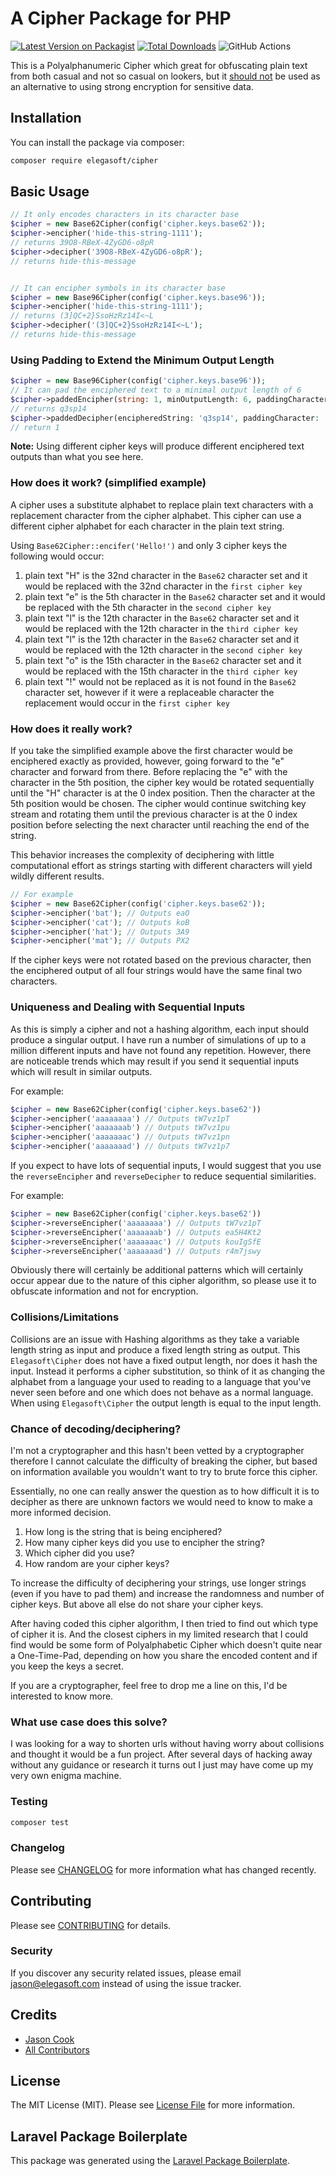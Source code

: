 # A Cipher Package for PHP

[![Latest Version on Packagist](https://img.shields.io/packagist/v/elegasoft/cipher.svg?style=flat-square)](https://packagist.org/packages/elegasoft/cipher)
[![Total Downloads](https://img.shields.io/packagist/dt/elegasoft/cipher.svg?style=flat-square)](https://packagist.org/packages/elegasoft/cipher)
![GitHub Actions](https://github.com/elegasoft/cipher/actions/workflows/main.yml/badge.svg)

This is a Polyalphanumeric Cipher which great for obfuscating plain text from both casual and not so casual on lookers,
but it
<u>should not</u> be used as an alternative to using strong encryption for sensitive data.

## Installation

You can install the package via composer:

```bash
composer require elegasoft/cipher
```

## Basic Usage

```php
// It only encodes characters in its character base
$cipher = new Base62Cipher(config('cipher.keys.base62'));
$cipher->encipher('hide-this-string-1111');
// returns 39O8-RBeX-4ZyGD6-o8pR
$cipher->decipher('39O8-RBeX-4ZyGD6-o8pR');
// returns hide-this-message


// It can encipher symbols in its character base
$cipher = new Base96Cipher(config('cipher.keys.base96'));
$cipher->encipher('hide-this-string-1111');
// returns (3]QC+2}SsoHzRz14I<~L
$cipher->decipher('(3]QC+2}SsoHzRz14I<~L');
// returns hide-this-message
```

### Using Padding to Extend the Minimum Output Length

```php
$cipher = new Base96Cipher(config('cipher.keys.base96'));
// It can pad the enciphered text to a minimal output length of 6
$cipher->paddedEncipher(string: 1, minOutputLength: 6, paddingCharacter: 'a');
// returns q3sp14
$cipher->paddedDecipher(encipheredString: 'q3sp14', paddingCharacter: 'a');
// return 1
```

**Note:** Using different cipher keys will produce different enciphered text outputs than what you see here.

### How does it work? (simplified example)

A cipher uses a substitute alphabet to replace plain text characters with a replacement character from the cipher
alphabet. This cipher can use a different cipher alphabet for each character in the plain text string.

Using `Base62Cipher::encifer('Hello!')` and only 3 cipher keys the following would occur:

1) plain text "H" is the 32nd character in the `Base62` character set and it would be replaced with the 32nd character
   in the `first cipher key`
2) plain text "e" is the 5th character in the `Base62` character set and it would be replaced with the 5th character in
   the `second cipher key`
3) plain text "l" is the 12th character in the `Base62` character set and it would be replaced with the 12th character
   in the `third cipher key`
4) plain text "l" is the 12th character in the `Base62` character set and it would be replaced with the 12th character
   in the `second cipher key`
5) plain text "o" is the 15th character in the `Base62` character set and it would be replaced with the 15th character
   in the `third cipher key`
5) plain text "!" would not be replaced as it is not found in the `Base62` character set, however if it were a
   replaceable character the replacement would occur in the `first cipher key`

### How does it really work?

If you take the simplified example above the first character would be enciphered exactly as provided, however, going
forward to the "e" character and forward from there. Before replacing the "e" with the character in the 5th position,
the cipher key would be rotated sequentially until the "H" character is at the 0 index position. Then the character at
the 5th position would be chosen. The cipher would continue switching key stream and rotating them until the previous
character is at the 0 index position before selecting the next character until reaching the end of the string.

This behavior increases the complexity of deciphering with little computational effort as strings starting with
different characters will yield wildly different results.

```php
// For example
$cipher = new Base62Cipher(config('cipher.keys.base62'));
$cipher->encipher('bat'); // Outputs eaO
$cipher->encipher('cat'); // Outputs koB
$cipher->encipher('hat'); // Outputs 3A9
$cipher->encipher('mat'); // Outputs PX2
```

If the cipher keys were not rotated based on the previous character, then the enciphered output of all four strings
would have the same final two characters.

### Uniqueness and Dealing with Sequential Inputs

As this is simply a cipher and not a hashing algorithm, each input should produce a singular output. I have run a number
of simulations of up to a million different inputs and have not found any repetition. However, there are noticeable
trends which may result if you send it sequential inputs which will result in similar outputs.

For example:

```php
$cipher = new Base62Cipher(config('cipher.keys.base62'))
$cipher->encipher('aaaaaaaa') // Outputs tW7vz1pT
$cipher->encipher('aaaaaaab') // Outputs tW7vz1pu
$cipher->encipher('aaaaaaac') // Outputs tW7vz1pn
$cipher->encipher('aaaaaaad') // Outputs tW7vz1p7

```

If you expect to have lots of sequential inputs, I would suggest that you use the `reverseEncipher`
and `reverseDecipher` to reduce sequential similarities.

For example:

```php
$cipher = new Base62Cipher(config('cipher.keys.base62'))
$cipher->reverseEncipher('aaaaaaaa') // Outputs tW7vz1pT
$cipher->reverseEncipher('aaaaaaab') // Outputs ea5H4Kt2
$cipher->reverseEncipher('aaaaaaac') // Outputs kouIgSfE
$cipher->reverseEncipher('aaaaaaad') // Outputs r4m7jswy
```

Obviously there will certainly be additional patterns which will certainly occur appear due to the nature of this cipher
algorithm, so please use it to obfuscate information and not for encryption.

### Collisions/Limitations

Collisions are an issue with Hashing algorithms as they take a variable length string as input and produce a fixed
length string as output. This `Elegasoft\Cipher` does not have a fixed output length, nor does it hash the input.
Instead it performs a cipher substitution, so think of it as changing the alphabet from a language your used to reading
to a language that you've never seen before and one which does not behave as a normal language. When
using `Elegasoft\Cipher` the output length is equal to the input length.

### Chance of decoding/deciphering?

I'm not a cryptographer and this hasn't been vetted by a cryptographer therefore I cannot calculate the difficulty of
breaking the cipher, but based on information available you wouldn't want to try to brute force this cipher.

Essentially, no one can really answer the question as to how difficult it is to decipher as there are unknown factors we
would need to know to make a more informed decision.

1) How long is the string that is being enciphered?
2) How many cipher keys did you use to encipher the string?
3) Which cipher did you use?
4) How random are your cipher keys?

To increase the difficulty of deciphering your strings, use longer strings (even if you have to pad them) and increase
the randomness and number of cipher keys. But above all else do not share your cipher keys.

After having coded this cipher algorithm, I then tried to find out which type of cipher it is. And the closest ciphers
in my limited research that I could find would be some form of Polyalphabetic Cipher which doesn't quite near a
One-Time-Pad, depending on how you share the encoded content and if you keep the keys a secret.

If you are a cryptographer, feel free to drop me a line on this, I'd be interested to know more.

### What use case does this solve?

I was looking for a way to shorten urls without having worry about collisions and thought it would be a fun project.
After several days of hacking away without any guidance or research it turns out I just may have come up my very own
enigma machine.

### Testing

```bash
composer test
```

### Changelog

Please see [CHANGELOG](CHANGELOG.md) for more information what has changed recently.

## Contributing

Please see [CONTRIBUTING](CONTRIBUTING.md) for details.

### Security

If you discover any security related issues, please email jason@elegasoft.com instead of using the issue tracker.

## Credits

- [Jason Cook](https://github.com/elegasoft)
- [All Contributors](../../contributors)

## License

The MIT License (MIT). Please see [License File](LICENSE.md) for more information.

## Laravel Package Boilerplate

This package was generated using the [Laravel Package Boilerplate](https://laravelpackageboilerplate.com).
